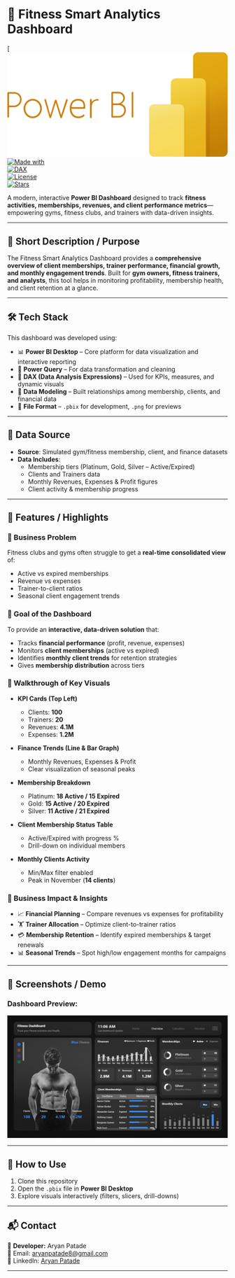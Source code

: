 # 💪 Fitness Smart Analytics Dashboard  

[![Power BI](power-bi-microsoft-seeklogo.png)  
[![Made with](https://img.shields.io/badge/Made%20with-Power%20Query-blue?logo=Microsoft)](https://learn.microsoft.com/en-us/power-query/)  
[![DAX](https://img.shields.io/badge/DAX-Data%20Analysis%20Expressions-orange)](https://learn.microsoft.com/en-us/dax/)  
[![License](https://img.shields.io/badge/License-MIT-green.svg)](LICENSE)  
[![Stars](https://img.shields.io/github/stars/Aryan-123-app/Fitness-Smart-Analytics-Dashboard?style=social)](https://github.com/Aryan-123-app/Fitness-Smart-Analytics-Dashboard/stargazers)  

A modern, interactive **Power BI Dashboard** designed to track **fitness activities, memberships, revenues, and client performance metrics**—empowering gyms, fitness clubs, and trainers with data-driven insights.  

---

## 📌 Short Description / Purpose  
The Fitness Smart Analytics Dashboard provides a **comprehensive overview of client memberships, trainer performance, financial growth, and monthly engagement trends**. Built for **gym owners, fitness trainers, and analysts**, this tool helps in monitoring profitability, membership health, and client retention at a glance.  

---

## 🛠️ Tech Stack  

This dashboard was developed using:  

- 📊 **Power BI Desktop** – Core platform for data visualization and interactive reporting  
- 📂 **Power Query** – For data transformation and cleaning  
- 🧮 **DAX (Data Analysis Expressions)** – Used for KPIs, measures, and dynamic visuals  
- 📝 **Data Modeling** – Built relationships among membership, clients, and financial data  
- 📁 **File Format** – `.pbix` for development, `.png` for previews  

---

## 📂 Data Source  

- **Source**: Simulated gym/fitness membership, client, and finance datasets  
- **Data Includes**:  
  - Membership tiers (Platinum, Gold, Silver – Active/Expired)  
  - Clients and Trainers data  
  - Monthly Revenues, Expenses & Profit figures  
  - Client activity & membership progress  

---

## 🌟 Features / Highlights  

### 🔹 Business Problem  
Fitness clubs and gyms often struggle to get a **real-time consolidated view** of:  
- Active vs expired memberships  
- Revenue vs expenses  
- Trainer-to-client ratios  
- Seasonal client engagement trends  

### 🔹 Goal of the Dashboard  
To provide an **interactive, data-driven solution** that:  
- Tracks **financial performance** (profit, revenue, expenses)  
- Monitors **client memberships** (active vs expired)  
- Identifies **monthly client trends** for retention strategies  
- Gives **membership distribution** across tiers  

### 🔹 Walkthrough of Key Visuals  

- **KPI Cards (Top Left)**  
  - Clients: **100**  
  - Trainers: **20**  
  - Revenues: **4.1M**  
  - Expenses: **1.2M**  

- **Finance Trends (Line & Bar Graph)**  
  - Monthly Revenues, Expenses & Profit  
  - Clear visualization of seasonal peaks  

- **Membership Breakdown**  
  - Platinum: **18 Active / 15 Expired**  
  - Gold: **15 Active / 20 Expired**  
  - Silver: **11 Active / 21 Expired**  

- **Client Membership Status Table**  
  - Active/Expired with progress %  
  - Drill-down on individual members  

- **Monthly Clients Activity**  
  - Min/Max filter enabled  
  - Peak in November (**14 clients**)  

### 🔹 Business Impact & Insights  

- 📈 **Financial Planning** – Compare revenues vs expenses for profitability  
- 🏋️ **Trainer Allocation** – Optimize client-to-trainer ratios  
- 💳 **Membership Retention** – Identify expired memberships & target renewals  
- 📊 **Seasonal Trends** – Spot high/low engagement months for campaigns  

---

## 📸 Screenshots / Demo  

### Dashboard Preview:  
![Fitness Dashboard Screenshot](Screenshot%202025-08-27%20192608.png)  

---

## 🚀 How to Use  
1. Clone this repository  
2. Open the `.pbix` file in **Power BI Desktop**  
3. Explore visuals interactively (filters, slicers, drill-downs)  

---

## 📬 Contact  
👤 **Developer:** Aryan Patade  
📧 Email: aryanpatade8@gmail.com  
🔗 LinkedIn: [Aryan Patade](www.linkedin.com/in/aryan-patade-a277451a9)  

---

